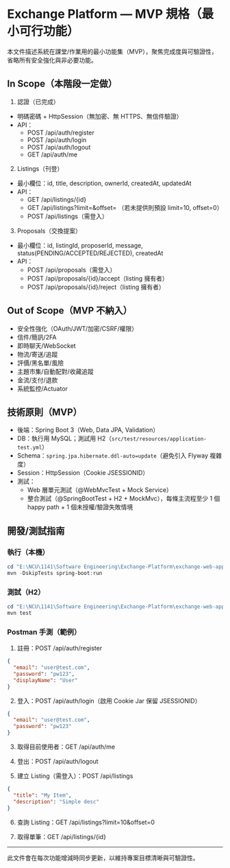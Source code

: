 # Exchange Platform — MVP 規格（最小可行功能）

本文件描述系統在課堂/作業用的最小功能集（MVP），聚焦完成度與可驗證性，省略所有安全強化與非必要功能。

## In Scope（本階段一定做）

1) 認證（已完成）
- 明碼密碼 + HttpSession（無加密、無 HTTPS、無信件驗證）
- API：
  - POST /api/auth/register
  - POST /api/auth/login
  - POST /api/auth/logout
  - GET  /api/auth/me

2) Listings（刊登）
- 最小欄位：id, title, description, ownerId, createdAt, updatedAt
- API：
  - GET /api/listings/{id}
  - GET /api/listings?limit=&offset= （若未提供則預設 limit=10, offset=0）
  - POST /api/listings（需登入）

3) Proposals（交換提案）
- 最小欄位：id, listingId, proposerId, message, status(PENDING/ACCEPTED/REJECTED), createdAt
- API：
  - POST /api/proposals（需登入）
  - POST /api/proposals/{id}/accept（listing 擁有者）
  - POST /api/proposals/{id}/reject（listing 擁有者）

## Out of Scope（MVP 不納入）

- 安全性強化（OAuth/JWT/加密/CSRF/權限）
- 信件/簡訊/2FA
- 即時聊天/WebSocket
- 物流/寄送/追蹤
- 評價/黑名單/風險
- 主題市集/自動配對/收藏追蹤
- 金流/支付/退款
- 系統監控/Actuator

## 技術原則（MVP）

- 後端：Spring Boot 3（Web, Data JPA, Validation）
- DB：執行用 MySQL；測試用 H2（`src/test/resources/application-test.yml`）
- Schema：`spring.jpa.hibernate.ddl-auto=update`（避免引入 Flyway 複雜度）
- Session：HttpSession（Cookie JSESSIONID）
- 測試：
  - Web 層單元測試（@WebMvcTest + Mock Service）
  - 整合測試（@SpringBootTest + H2 + MockMvc），每條主流程至少 1 個 happy path + 1 個未授權/驗證失敗情境

## 開發/測試指南

### 執行（本機）

```powershell
cd "E:\NCU\1141\Software Engineering\Exchange-Platform\exchange-web-app"
mvn -DskipTests spring-boot:run
```

### 測試（H2）

```powershell
cd "E:\NCU\1141\Software Engineering\Exchange-Platform\exchange-web-app"
mvn test
```

### Postman 手測（範例）

1) 註冊：POST /api/auth/register
```json
{
  "email": "user@test.com",
  "password": "pw123",
  "displayName": "User"
}
```

2) 登入：POST /api/auth/login（啟用 Cookie Jar 保留 JSESSIONID）
```json
{
  "email": "user@test.com",
  "password": "pw123"
}
```

3) 取得目前使用者：GET /api/auth/me

4) 登出：POST /api/auth/logout

5) 建立 Listing（需登入）：POST /api/listings
```json
{
  "title": "My Item",
  "description": "Simple desc"
}
```

6) 查詢 Listing：GET /api/listings?limit=10&offset=0

7) 取得單筆：GET /api/listings/{id}

---

此文件會在每次功能增減時同步更新，以維持專案目標清晰與可驗證性。
